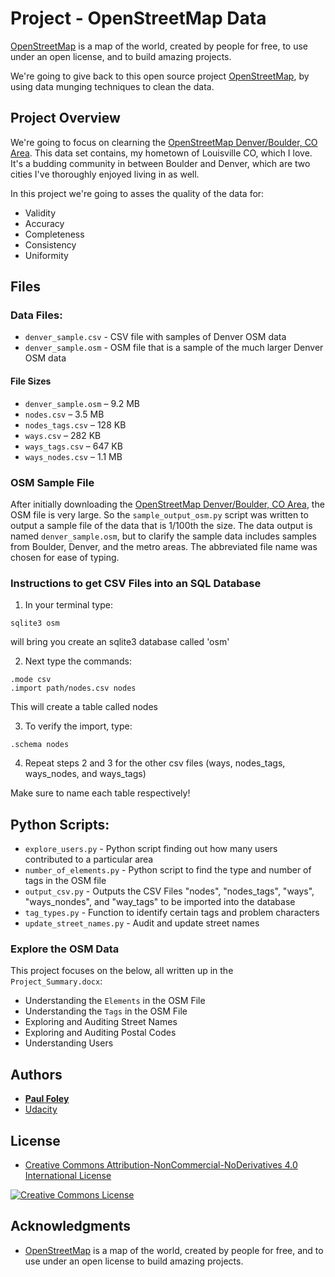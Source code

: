 # Project - OpenStreetMap Data

[OpenStreetMap](https://www.openstreetmap.org) is a map of the world, created by people for free, to use under an open license, and to build amazing projects.

We're going to give back to this open source project [OpenStreetMap](https://www.openstreetmap.org/), by using data munging techniques to clean the data.


## Project Overview

We're going to focus on clearning the [OpenStreetMap Denver/Boulder, CO Area](https://mapzen.com/data/metro-extracts/metro/denver-boulder_colorado/). This data set contains, my hometown of Louisville CO, which I love. It's a budding community in between Boulder and Denver, which are two cities I've thoroughly enjoyed living in as well. 

In this project we're going to asses the quality of the data for:

* Validity
* Accuracy
* Completeness
* Consistency
* Uniformity


## Files

### Data Files:

* `denver_sample.csv` - CSV file with samples of Denver OSM data
* `denver_sample.osm` - OSM file that is a sample of the much larger Denver OSM data

#### File Sizes

* `denver_sample.osm` – 9.2 MB
* `nodes.csv` – 3.5 MB
* `nodes_tags.csv` – 128 KB
* `ways.csv` – 282 KB
* `ways_tags.csv` – 647 KB
* `ways_nodes.csv` – 1.1 MB

### OSM Sample File

After initially downloading the [OpenStreetMap Denver/Boulder, CO Area](https://mapzen.com/data/metro-extracts/metro/denver-boulder_colorado/), the OSM file is very large. So the `sample_output_osm.py` script was written to output a sample file of the data that is 1/100th the size. The data output is named `denver_sample.osm`, but to clarify the sample data includes samples from Boulder, Denver, and the metro areas. The abbreviated file name was chosen for ease of typing.

### Instructions to get CSV Files into an SQL Database

1) In your terminal type:

`sqlite3 osm`

will bring you create an sqlite3 database called 'osm'

2) Next type the commands:

```
.mode csv
.import path/nodes.csv nodes
```

This will create a table called nodes

3) To verify the import, type:

`.schema nodes`

4) Repeat steps 2 and 3 for the other csv files (ways, nodes_tags, ways_nodes, and ways_tags)

Make sure to name each table respectively!


## Python Scripts:

* `explore_users.py` - Python script finding out how many users contributed to a particular area
* `number_of_elements.py` - Python script to find the type and number of tags in the OSM file
* `output_csv.py` - Outputs the CSV Files "nodes", "nodes_tags", "ways", "ways_nondes", and "way_tags" to be imported into the database
* `tag_types.py` - Function to identify certain tags and problem characters
* `update_street_names.py` - Audit and update street names

### Explore the OSM Data

This project focuses on the below, all written up in the `Project_Summary.docx`:

* Understanding the `Elements` in the OSM File
* Understanding the `Tags` in the OSM File
* Exploring and Auditing Street Names
* Exploring and Auditing Postal Codes
* Understanding Users


## Authors

* **[Paul Foley](https://github.com/paulfoley)**
* [Udacity](https://www.udacity.com/)


## License

* <a rel="license" href="https://creativecommons.org/licenses/by-nc-nd/4.0/"> Creative Commons Attribution-NonCommercial-NoDerivatives 4.0 International License</a>

<a rel="license" href="https://creativecommons.org/licenses/by-nc-nd/4.0/">
	<img alt="Creative Commons License" style="border-width:0" src="https://i.creativecommons.org/l/by-nc-nd/4.0/88x31.png" />
</a>


## Acknowledgments

* [OpenStreetMap](https://www.openstreetmap.org) is a map of the world, created by people for free, and to use under an open license to build amazing projects.
